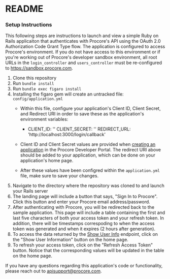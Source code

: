 # README

### Setup Instructions
This following steps are instructions to launch and view a simple Ruby on Rails applicaiton that authenticates with Procore's API using the OAuth 2.0 Authorization Code Grant Type flow. The application is configured to access Procore's environment. If you do not have access to this environment or if you're working out of Procore's developer sandbox environment, all root URLs in the `login_controller` and `users_controller` must be re-configured to https://sandbox.procore.com.

1. Clone this repository
2. Run `bundle install`
3. Run `bundle exec figaro install`
3. Installing the figaro gem will create an untracked file: `config/application.yml`
    * Within this file, configure your application's Client ID, Client Secret, and Redirect URI in order to save these as the application's environment variables:
        * CLIENT_ID: ''
        CLIENT_SECRET: ''
        REDIRECT_URL: 'http://localhost:3000/login/callback'

    * Client ID and Client Secret values are provided when [creating an application](https://developers.procore.com/documentation/new-application) in the Procore Developer Portal. The redirect URI above should be added to your application, which can be done on your application's home page.
    * After these values have been configred within the `application.yml` file, make sure to save your changes.
4. Navigate to the directory where the repository was cloned to and launch your Rails server
5. The landing page will include a button that says, "Sign In to Procore". Click this button and enter your Procore email address/password.
6. After authenticating with Procore, you will be redirected back to the sample application. This page will include a table containing the first and last five characters of both your access token and your refresh token. In addition, there will be timestamps correspoding to when the access token was generated and when it expires (2 hours after generation).
7. To access the data returned by the [Show User Info](https://developers.procore.com/reference/me) endpoint, click on the "Show User Information" button on the home page.
8. To refresh your access token, click on the "Refresh Access Token" button. Notice that the corresponding values will be updated in the table on the home page.

If you have any questions regarding this application's code or functionality, please reach out to apisupport@procore.com.

